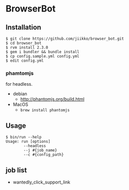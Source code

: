 # BrowserBot
## Installation
```
$ git clone https://github.com/jiikko/browser_bot.git
$ cd browser_bot
$ rvm install 2.3.0
$ gem i bundler && bundle install
$ cp config.sample.yml config.yml
$ edit config.yml
```

### phamtomjs
for headless.
* debian
  * http://phantomjs.org/build.html
* MacOS
  * `brew install phantomjs`

## Usage
```shell
$ bin/run --help
Usage: run [options]
        --headless
        --j #{job_name}
        --c #{config_path}
```

## job list
* wantedly_click_support_link

